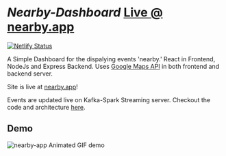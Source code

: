 # *Nearby-Dashboard* [Live @ nearby.app](https://nearbyapp.netlify.app)

[![Netlify Status](https://api.netlify.com/api/v1/badges/f37ae0a8-90a1-4779-8f05-3a7b777f3df8/deploy-status)](https://app.netlify.com/sites/nearbyapp/deploys)


A Simple Dashboard for the dispalying events 'nearby.' React in Frontend, NodeJs and Express Backend. Uses [Google Maps API](https://developers.google.com/maps) in both frontend and backend server. 

Site is live at [nearby.app](https://nearbyapp.netlify.app)!

Events are updated live on Kafka-Spark Streaming server. Checkout the code and architecture [here](https://github.com/saivk7/kafka-spark-project).


## Demo 

![nearby-app Animated GIF demo](./client/demo.gif)